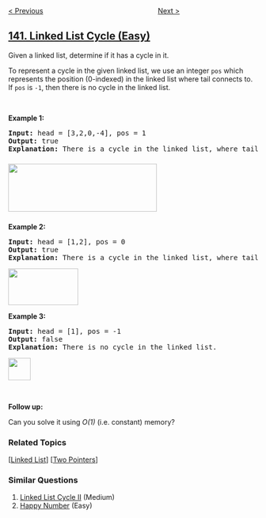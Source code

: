 <!--|This file generated by command(leetcode description); DO NOT EDIT.    |-->
<!--+----------------------------------------------------------------------+-->
<!--|@author    openset <openset.wang@gmail.com>                           |-->
<!--|@link      https://github.com/openset                                 |-->
<!--|@home      https://github.com/openset/leetcode                        |-->
<!--+----------------------------------------------------------------------+-->

[< Previous](../word-break-ii "Word Break II")
　　　　　　　　　　　　　　　　
[Next >](../linked-list-cycle-ii "Linked List Cycle II")

## [141. Linked List Cycle (Easy)](https://leetcode.com/problems/linked-list-cycle "环形链表")

<p>Given a linked list, determine if it has a cycle in it.</p>

<p>To represent a cycle in the given linked list, we use an integer <code>pos</code> which represents the position (0-indexed)&nbsp;in the linked list where tail connects to. If <code>pos</code> is <code>-1</code>, then there is no cycle in the linked list.</p>

<p>&nbsp;</p>

<div>
<p><strong>Example 1:</strong></p>

<pre>
<strong>Input: </strong>head = <span id="example-input-1-1">[3,2,0,-4]</span>, pos = <span id="example-input-1-2">1</span>
<strong>Output: </strong><span id="example-output-1">true
<strong>Explanation:</strong> There is a cycle in the linked list, where tail connects to the second node.</span>
</pre>
</div>

<div>
<p><span><img alt="" src="https://assets.leetcode.com/uploads/2018/12/07/circularlinkedlist.png" style="width: 300px; height: 97px; margin-top: 8px; margin-bottom: 8px;" /></span></p>

<p><strong>Example 2:</strong></p>

<pre>
<strong>Input: </strong>head = <span id="example-input-1-1">[1,2]</span>, pos = <span id="example-input-1-2">0</span>
<strong>Output: </strong><span id="example-output-1">true
<strong>Explanation:</strong> There is a cycle in the linked list, where tail connects to the first node.</span>
</pre>
</div>

<div>
<p><span><img alt="" src="https://assets.leetcode.com/uploads/2018/12/07/circularlinkedlist_test2.png" style="width: 141px; height: 74px;" /></span></p>

<p><strong>Example 3:</strong></p>

<pre>
<strong>Input: </strong>head = <span id="example-input-1-1">[1]</span>, pos = <span id="example-input-1-2">-1</span>
<strong>Output: </strong><span id="example-output-1">false
<strong>Explanation:</strong> There is no cycle in the linked list.</span>
</pre>
</div>

<p><span><img alt="" src="https://assets.leetcode.com/uploads/2018/12/07/circularlinkedlist_test3.png" style="width: 45px; height: 45px;" /></span></p>

<p>&nbsp;</p>

<p><strong>Follow up:</strong></p>

<p>Can you solve it using <em>O(1)</em> (i.e. constant) memory?</p>

### Related Topics
  [[Linked List](../../tag/linked-list/README.md)]
  [[Two Pointers](../../tag/two-pointers/README.md)]

### Similar Questions
  1. [Linked List Cycle II](../linked-list-cycle-ii) (Medium)
  1. [Happy Number](../happy-number) (Easy)
